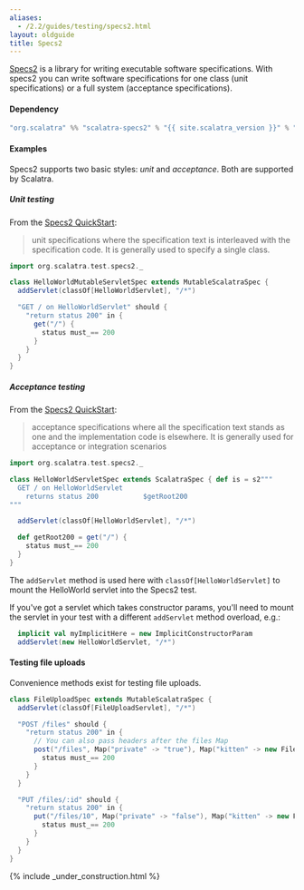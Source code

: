 ```yaml
---
aliases:
  - /2.2/guides/testing/specs2.html
layout: oldguide
title: Specs2
---
```


[Specs2](http://etorreborre.github.com/specs2/) is a library for writing
executable software specifications. With specs2 you can write software
specifications for one class (unit specifications) or a full system
(acceptance specifications).

#### Dependency

```scala
"org.scalatra" %% "scalatra-specs2" % "{{ site.scalatra_version }}" % "test"
```

#### Examples

Specs2 supports two basic styles: *unit* and *acceptance*.
Both are supported by Scalatra.

##### Unit testing

From the [Specs2 QuickStart][Quickstart]:

> unit specifications where the specification text is interleaved with the
> specification code. It is generally used to specify a single class.


```scala
import org.scalatra.test.specs2._

class HelloWorldMutableServletSpec extends MutableScalatraSpec {
  addServlet(classOf[HelloWorldServlet], "/*")

  "GET / on HelloWorldServlet" should {
    "return status 200" in {
      get("/") {
        status must_== 200
      }
    }
  }
}
```

##### Acceptance testing

From the [Specs2 QuickStart][Quickstart]:

> acceptance specifications where all the specification text stands as one and
> the implementation code is elsewhere.  It is generally used for acceptance or
> integration scenarios

[Quickstart]: http://etorreborre.github.com/specs2/guide/org.specs2.guide.QuickStart.html

```scala
import org.scalatra.test.specs2._

class HelloWorldServletSpec extends ScalatraSpec { def is = s2"""
  GET / on HelloWorldServlet
    returns status 200           $getRoot200
"""

  addServlet(classOf[HelloWorldServlet], "/*")

  def getRoot200 = get("/") {
    status must_== 200
  }
}
```

The `addServlet` method is used here with `classOf[HelloWorldServlet]` to mount
the HelloWorld servlet into the Specs2 test.

If you've got a servlet which takes constructor params, you'll need to mount the
servlet in your test with a different `addServlet` method overload, e.g.:

```scala
  implicit val myImplicitHere = new ImplicitConstructorParam
  addServlet(new HelloWorldServlet, "/*")
```

#### Testing file uploads

Convenience methods exist for testing file uploads.

```scala
class FileUploadSpec extends MutableScalatraSpec {
  addServlet(classOf[FileUploadServlet], "/*")

  "POST /files" should {
    "return status 200" in {
      // You can also pass headers after the files Map
      post("/files", Map("private" -> "true"), Map("kitten" -> new File("kitten.png"))) {
        status must_== 200
      }
    }
  }

  "PUT /files/:id" should {
    "return status 200" in {
      put("/files/10", Map("private" -> "false"), Map("kitten" -> new File("kitten.png"))) {
        status must_== 200
      }
    }
  }
}
```

{% include _under_construction.html %}
